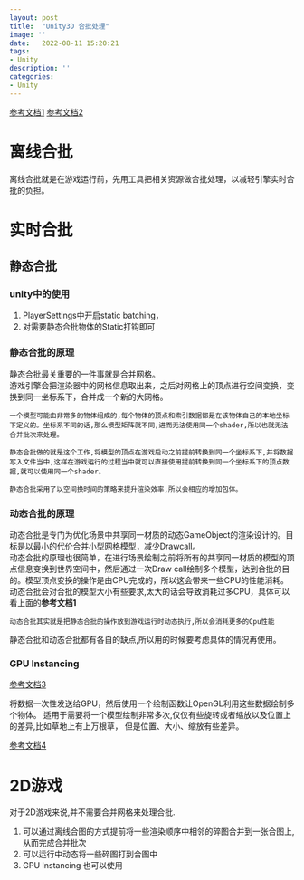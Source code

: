 ```yaml
---
layout: post
title:  "Unity3D 合批处理"
image: ''
date:   2022-08-11 15:20:21
tags:
- Unity
description: ''
categories: 
- Unity
---
```

[参考文档1](https://zhuanlan.zhihu.com/p/352463394)
[参考文档2](https://blog.csdn.net/weixin_42186870/article/details/117675164)

# 离线合批
离线合批就是在游戏运行前，先用工具把相关资源做合批处理，以减轻引擎实时合批的负担。  

# 实时合批
## 静态合批 

### unity中的使用  
1. PlayerSettings中开启static batching，  
2. 对需要静态合批物体的Static打钩即可

### 静态合批的原理
静态合批最关重要的一件事就是合并网格。  
游戏引擎会把渲染器中的网格信息取出来，之后对网格上的顶点进行空间变换，变换到同一坐标系下，合并成一个新的大网格。  

```一个模型可能由非常多的物体组成的,每个物体的顶点和索引数据都是在该物体自己的本地坐标下定义的。坐标系不同的话,那么模型矩阵就不同,进而无法使用同一个shader,所以也就无法合并批次来处理。```  

```静态合批做的就是这个工作,将模型的顶点在游戏启动之前提前转换到同一个坐标系下,并将数据写入文件当中,这样在游戏运行的过程当中就可以直接使用提前转换到同一个坐标系下的顶点数据,就可以使用同一个shader。```

```静态合批采用了以空间换时间的策略来提升渲染效率,所以会相应的增加包体。```

### 动态合批的原理 

动态合批是专门为优化场景中共享同一材质的动态GameObject的渲染设计的。目标是以最小的代价合并小型网格模型，减少Drawcall。  
动态合批的原理也很简单，在进行场景绘制之前将所有的共享同一材质的模型的顶点信息变换到世界空间中，然后通过一次Draw call绘制多个模型，达到合批的目的。模型顶点变换的操作是由CPU完成的，所以这会带来一些CPU的性能消耗。
动态合批会对合批的模型大小有些要求,太大的话会导致消耗过多CPU，具体可以看上面的**参考文档1**

```动态合批其实就是把静态合批的操作放到游戏运行时动态执行,所以会消耗更多的Cpu性能```

静态合批和动态合批都有各自的缺点,所以用的时候要考虑具体的情况再使用。


### GPU Instancing
[参考文档3](https://learnopengl-cn.github.io/04%20Advanced%20OpenGL/10%20Instancing/)

将数据一次性发送给GPU，然后使用一个绘制函数让OpenGL利用这些数据绘制多个物体。
适用于需要将一个模型绘制非常多次,仅仅有些旋转或者缩放以及位置上的差异,比如草地上有上万根草，
但是位置、大小、缩放有些差异。

[参考文档4](https://zhuanlan.zhihu.com/p/34499251)  


# 2D游戏
对于2D游戏来说,并不需要合并网格来处理合批.
1. 可以通过离线合图的方式提前将一些渲染顺序中相邻的碎图合并到一张合图上,从而完成合并批次
2. 可以运行中动态将一些碎图打到合图中
3. GPU Instancing 也可以使用